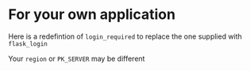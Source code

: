 # For your own application

Here is a redefintion of `login_required` to replace the one supplied with `flask_login`

Your `region` or `PK_SERVER` may be different
